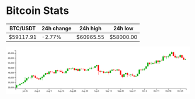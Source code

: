 # Bitcoin Stats

BTC/USDT|24h change|24h high|24h low|
|---|---|---|---|
|$59117.91|-2.77%|$60965.55|$58000.00|

<img src="./chart.svg">
